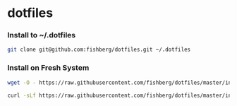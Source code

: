 # dotfiles

### Install to ~/.dotfiles

```sh
git clone git@github.com:fishberg/dotfiles.git ~/.dotfiles
```

### Install on Fresh System

```sh
wget -O - https://raw.githubusercontent.com/fishberg/dotfiles/master/install/quick-start.bash | bash
```

```sh
curl -sLf https://raw.githubusercontent.com/fishberg/dotfiles/master/install/quick-start.bash | bash
```
